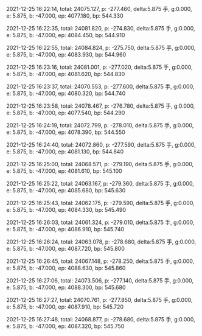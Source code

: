 2021-12-25 16:22:14, total: 24075.127, p: -277.460, delta:5.875 手, g:0.000, e: 5.875, b: -47.000, ep: 4077.180, bp: 544.330

2021-12-25 16:22:35, total: 24081.820, p: -274.830, delta:5.875 手, g:0.000, e: 5.875, b: -47.000, ep: 4084.450, bp: 544.910

2021-12-25 16:22:55, total: 24084.824, p: -275.750, delta:5.875 手, g:0.000, e: 5.875, b: -47.000, ep: 4083.930, bp: 544.960

2021-12-25 16:23:16, total: 24081.001, p: -277.020, delta:5.875 手, g:0.000, e: 5.875, b: -47.000, ep: 4081.620, bp: 544.830

2021-12-25 16:23:37, total: 24070.553, p: -277.600, delta:5.875 手, g:0.000, e: 5.875, b: -47.000, ep: 4080.320, bp: 544.740

2021-12-25 16:23:58, total: 24078.467, p: -276.780, delta:5.875 手, g:0.000, e: 5.875, b: -47.000, ep: 4077.540, bp: 544.290

2021-12-25 16:24:19, total: 24072.799, p: -278.010, delta:5.875 手, g:0.000, e: 5.875, b: -47.000, ep: 4078.390, bp: 544.550

2021-12-25 16:24:40, total: 24072.860, p: -277.590, delta:5.875 手, g:0.000, e: 5.875, b: -47.000, ep: 4081.130, bp: 544.840

2021-12-25 16:25:00, total: 24068.571, p: -279.190, delta:5.875 手, g:0.000, e: 5.875, b: -47.000, ep: 4081.610, bp: 545.100

2021-12-25 16:25:22, total: 24063.167, p: -279.360, delta:5.875 手, g:0.000, e: 5.875, b: -47.000, ep: 4085.680, bp: 545.630

2021-12-25 16:25:43, total: 24062.175, p: -279.590, delta:5.875 手, g:0.000, e: 5.875, b: -47.000, ep: 4084.330, bp: 545.490

2021-12-25 16:26:03, total: 24061.324, p: -279.010, delta:5.875 手, g:0.000, e: 5.875, b: -47.000, ep: 4086.910, bp: 545.740

2021-12-25 16:26:24, total: 24063.078, p: -278.680, delta:5.875 手, g:0.000, e: 5.875, b: -47.000, ep: 4087.720, bp: 545.800

2021-12-25 16:26:45, total: 24067.148, p: -278.250, delta:5.875 手, g:0.000, e: 5.875, b: -47.000, ep: 4088.630, bp: 545.860

2021-12-25 16:27:06, total: 24073.506, p: -277.140, delta:5.875 手, g:0.000, e: 5.875, b: -47.000, ep: 4088.300, bp: 545.680

2021-12-25 16:27:27, total: 24070.761, p: -277.850, delta:5.875 手, g:0.000, e: 5.875, b: -47.000, ep: 4087.910, bp: 545.720

2021-12-25 16:27:48, total: 24068.877, p: -278.680, delta:5.875 手, g:0.000, e: 5.875, b: -47.000, ep: 4087.320, bp: 545.750